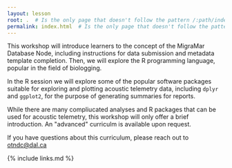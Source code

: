 ```yaml
---
layout: lesson
root: .  # Is the only page that doesn't follow the pattern /:path/index.html
permalink: index.html  # Is the only page that doesn't follow the pattern /:path/index.html
---
```


This workshop will introduce learners to the concept of the MigraMar Database Node, including instructions for data submission and metadata template completion. Then, we will explore the R programming language, popular in the field of biologging.

In the R session we will explore some of the popular software packages suitable for exploring and plotting acoustic telemetry data, including `dplyr` and `ggplot2`, for the purpose of generating summaries for reports. 

While there are many compliucated analyses and R packages that can be used for acoustic telemetry, this workshop will only offer a brief introduction. An "advanced" curriculm is available upon request.

If you have questions about this curriculum, please reach out to otndc@dal.ca

{% include links.md %}

